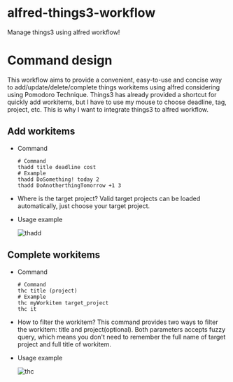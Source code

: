 # alfred-things3-workflow
Manage things3 using alfred workflow!

# Command design
This workflow aims to provide a convenient, easy-to-use and concise way to add/update/delete/complete things workitems using alfred considering using Pomodoro Technique. Things3 has already provided a shortcut for quickly add workitems, but I have to use my mouse to choose deadline, tag, project, etc. This is why I want to integrate things3 to alfred workflow.

## Add workitems
- Command
  ```shell
  # Command
  thadd title deadline cost
  # Example
  thadd DoSomething! today 2
  thadd DoAnotherthingTomorrow +1 3
  ```
  
- Where is the target project?
  Valid target projects can be loaded automatically, just choose your target project.

- Usage example

  ![thadd](http://haobo-markdown.oss-cn-zhangjiakou.aliyuncs.com/markdown/2020-10-29-133231.gif)

## Complete workitems
- Command
  ```shell
  # Command
  thc title (project) 
  # Example
  thc myWorkitem target_project
  thc it
  ```
  
- How to filter the workitem?
  This command provides two ways to filter the workitem: title and project(optional). Both parameters accepts fuzzy query, which means you don't need to remember the full name of target project and full title of workitem.
  
- Usage example

  ![thc](http://haobo-markdown.oss-cn-zhangjiakou.aliyuncs.com/markdown/2020-10-29-133209.gif)